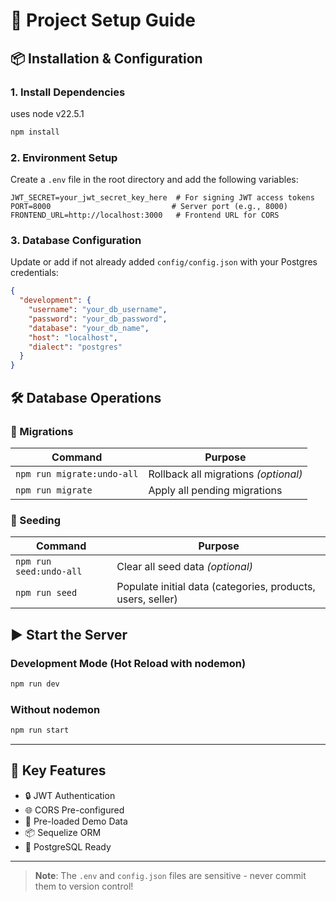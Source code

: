 # 🚀 Project Setup Guide

## 📦 Installation & Configuration

### 1. Install Dependencies

uses node v22.5.1

```bash
npm install
```

### 2. Environment Setup

Create a `.env` file in the root directory and add the following variables:

```env
JWT_SECRET=your_jwt_secret_key_here  # For signing JWT access tokens
PORT=8000                           # Server port (e.g., 8000)
FRONTEND_URL=http://localhost:3000   # Frontend URL for CORS
```

### 3. Database Configuration

Update or add if not already added `config/config.json` with your Postgres credentials:

```json
{
  "development": {
    "username": "your_db_username",
    "password": "your_db_password",
    "database": "your_db_name",
    "host": "localhost",
    "dialect": "postgres"
  }
}
```

## 🛠 Database Operations

### 🔄 Migrations

| Command                    | Purpose                              |
| -------------------------- | ------------------------------------ |
| `npm run migrate:undo-all` | Rollback all migrations _(optional)_ |
| `npm run migrate`          | Apply all pending migrations         |

### 🌱 Seeding

| Command                 | Purpose                                                     |
| ----------------------- | ----------------------------------------------------------- |
| `npm run seed:undo-all` | Clear all seed data _(optional)_                            |
| `npm run seed`          | Populate initial data (categories, products, users, seller) |

## ▶️ Start the Server

### Development Mode (Hot Reload with nodemon)

```bash
npm run dev
```

### Without nodemon

```bash
npm run start
```

---

## 🌟 Key Features

- 🔒 JWT Authentication
- 🌐 CORS Pre-configured
- 🛒 Pre-loaded Demo Data
- 📦 Sequelize ORM
- 🐘 PostgreSQL Ready

---

> **Note**: The `.env` and `config.json` files are sensitive - never commit them to version control!
